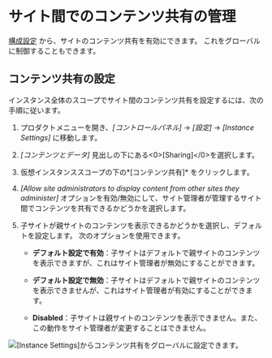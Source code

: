 # サイト間でのコンテンツ共有の管理

<!-- What IS content sharing? What does this mean? What is the default setting and what would changing that allow/disallow? -->

[構成設定](../site-settings-ui-reference.md#advanced) から、サイトのコンテンツ共有を有効にできます。 これをグローバルに制御することもできます。

## コンテンツ共有の設定

インスタンス全体のスコープでサイト間のコンテンツ共有を設定するには、次の手順に従います。

1.  プロダクトメニューを開き、*[コントロールパネル]* → *[設定]* → *[Instance Settings]* に移動します。

2.  *[コンテンツとデータ]* 見出しの下にある<0>[Sharing]</0>を選択します。

3.  仮想インスタンススコープの下の*[コンテンツ共有]* をクリックします。

4.  *[Allow site administrators to display content from other sites they administer]* オプションを有効/無効にして、サイト管理者が管理するサイト間でコンテンツを共有できるかどうかを選択します。

5.  子サイトが親サイトのコンテンツを表示できるかどうかを選択し、デフォルトを設定します。 次のオプションを使用できます。

      - **デフォルト設定で有効**：子サイトはデフォルトで親サイトのコンテンツを表示できますが、これはサイト管理者が無効にすることができます。

      - **デフォルト設定で無効**：子サイトはデフォルトで親サイトのコンテンツを表示できませんが、これはサイト管理者が有効にすることができます。

      - **Disabled**：子サイトは親サイトのコンテンツを表示できません。また、この動作をサイト管理者が変更することはできません。

![ [Instance Settings]からコンテンツ共有をグローバルに設定できます。](./managing-content-sharing-globally/images/01.png)
